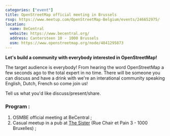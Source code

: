 ```yaml
---
categories: ["event"]
title: OpenStreetMap official meeting in Brussels
rsvp: https://www.meetup.com/OpenStreetMap-Belgium/events/246652975/
location:
  name: BeCentral
  website: https://www.becentral.org/
  address: Cantersteen 10 - 1000 Brussels
  osm: https://www.openstreetmap.org/node/4841295873
---
```


**Let's build a community with everybody interested in OpenStreetMap!**

The target audience is everybody! From hearing the word OpenStreetMap a few seconds ago to the total expert in no time. There will be someone you can discuss and have a drink with we're an interational community speaking English, Dutch, French so come join us!

Tell us what you'd like discuss/present/share.

### Program :

1. OSMBE official meeting at BeCentral ;
2. Casual meetup in a pub at [The Sister](http://www.thesister-brussels.com/) (Rue Chair et Pain 3 - 1000 Bruxelles) ;
